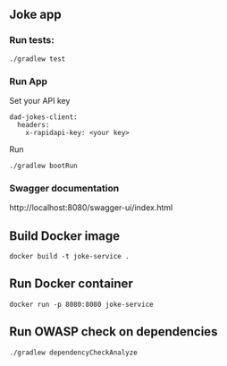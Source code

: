 ## Joke app


### Run tests:
````./gradlew test````


### Run App
Set your API key
````
dad-jokes-client:
  headers:
    x-rapidapi-key: <your key>
````
Run

```./gradlew bootRun```


### Swagger documentation
http://localhost:8080/swagger-ui/index.html


## Build Docker image
```docker build -t joke-service .```

## Run Docker container
```docker run -p 8080:8080 joke-service```


## Run OWASP check on dependencies
```./gradlew dependencyCheckAnalyze```